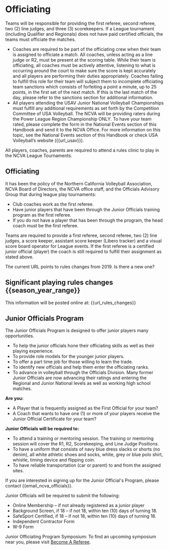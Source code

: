 # Officiating
Teams will be responsible for providing the first referee, second referee, two (2) line judges, and three (3) scorekeepers.   If a League tournament (including Qualifier and Regionals) does not have paid certified officials, the teams must officiate the matches. 

- Coaches are required to be part of the officiating crew when their team is assigned to officiate a match.  All coaches, unless acting as a line judge or R2, must be present at the scoring table.  While their team is officiating, all coaches must be actively attentive, listening to what is occurring around the court to make sure the score is kept accurately and all players are performing their duties appropriately.  Coaches failing to fulfill this role for their team will subject them to incomplete officiating team sanctions which consists of forfeiting a point a minute, up to 25 points, in the first set of the next match.  If this is the last match of the day, please refer to the sanctions section for additional information. 
- All players attending the USAV Junior National Volleyball Championships must fulfill any additional requirements as set forth by the Competition Committee of USA Volleyball.  The NCVA will be providing raters during the Power League Region Championship ONLY.  To have your team rated, please complete the form in the National Events section of this Handbook and send it to the NCVA Office.  For more information on this topic, see the National Events section of this Handbook or check USA Volleyball’s website ({{url_usav}}). 

All players, coaches, parents are required to attend a rules clinic to play in the NCVA League Tournaments.

## Officiating 
It has been the policy of the Northern California Volleyball Association, NCVA Board of Directors, the NCVA office staff, and the Officials Advisory Group that during league play tournaments: 

- Club coaches work as the first referee.
- Have junior players that have been through the Junior Officials training program as the first referee. 
- If you do not have a player that has been through the program, the head coach must be the first referee.

Teams are required to provide a first referee, second referee, two (2) line judges, a score keeper, assistant score keeper (Libero tracker) and a visual score board operator for League events.  If the first referee is a certified junior official (player) the coach is still required to fulfill their assignment as stated above.

<span class="--needsediting --fwbold">The current URL points to rules changes from 2019. Is there a new one?</span>
## Significant playing rules changes {{season_year_range}}
This information will be posted online at: {{url_rules_changes}}

## Junior Officials Program 
The Junior Officials Program is designed to offer junior players many opportunities.

- To help the junior officials hone their officiating skills as well as their playing experience.
- To provide role models for the younger junior players.
- To offer a part time job for those willing to learn the trade.
- To identify new officials and help them enter the officiating ranks.
- To advance in volleyball through the Officials Division. Many former Junior Officials are now advancing their ratings and entering the Regional and Junior National levels as well as working high school matches. 

**Are you:**
- A Player that is frequently assigned as the First Official for your team?  
- A Coach that wants to have one (1) or more of your players receive the Junior Official Certificate for your team?  
  
**Junior Officials will be required to:**
- To attend a training or mentoring session. The training or mentoring session will cover the R1, R2, Scorekeeping, and Line Judge Positions. 
- To have a uniform that consists of navy blue dress slacks or shorts (no denim), all white athletic shoes and socks, white, grey or blue polo shirt, whistle, timing device and flipping coin. 
- To have reliable transportation (car or parent) to and from the assigned sites.

If you are interested in signing up for the Junior Official's Program, please contact {{email_ncva_officials}}.

Junior Officials will be required to submit the following: 
- Online Membership – if not already registered as a junior player 
- Background Screen, if 18 – if not 18, within ten (10) days of turning 18.  
- SafeSport Certified, if 18 – if not 18, within ten (10) days of turning 18. 
- Independent Contractor Form 
- W-9 Form 

Junior Officiating Program Symposium: To find an upcoming symposium near you, please visit [Become A Referee]({{url_become_a_referee}}).